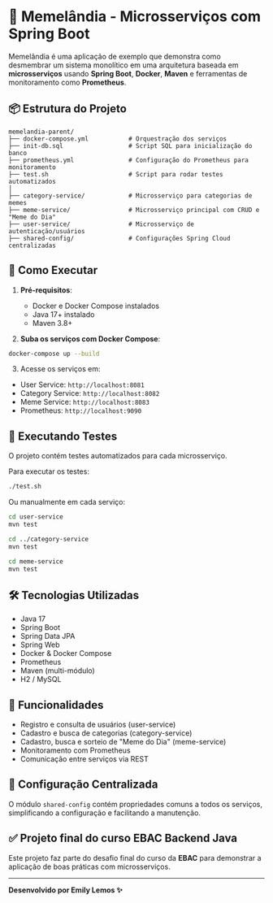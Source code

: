 
# 🧠 Memelândia - Microsserviços com Spring Boot

Memelândia é uma aplicação de exemplo que demonstra como desmembrar um sistema monolítico em uma arquitetura baseada em **microsserviços** usando **Spring Boot**, **Docker**, **Maven** e ferramentas de monitoramento como **Prometheus**.

## 📦 Estrutura do Projeto

```
memelandia-parent/
├── docker-compose.yml           # Orquestração dos serviços
├── init-db.sql                  # Script SQL para inicialização do banco
├── prometheus.yml               # Configuração do Prometheus para monitoramento
├── test.sh                      # Script para rodar testes automatizados
│
├── category-service/            # Microsserviço para categorias de memes
├── meme-service/                # Microsserviço principal com CRUD e "Meme do Dia"
├── user-service/                # Microsserviço de autenticação/usuários
├── shared-config/               # Configurações Spring Cloud centralizadas
```

## 🚀 Como Executar

1. **Pré-requisitos**:
   - Docker e Docker Compose instalados
   - Java 17+ instalado
   - Maven 3.8+

2. **Suba os serviços com Docker Compose**:

```bash
docker-compose up --build
```

3. Acesse os serviços em:

- User Service: `http://localhost:8081`
- Category Service: `http://localhost:8082`
- Meme Service: `http://localhost:8083`
- Prometheus: `http://localhost:9090`

## 🧪 Executando Testes

O projeto contém testes automatizados para cada microsserviço.

Para executar os testes:

```bash
./test.sh
```

Ou manualmente em cada serviço:

```bash
cd user-service
mvn test

cd ../category-service
mvn test

cd meme-service
mvn test
```

## 🛠 Tecnologias Utilizadas

- Java 17
- Spring Boot
- Spring Data JPA
- Spring Web
- Docker & Docker Compose
- Prometheus
- Maven (multi-módulo)
- H2 / MySQL

## 🧠 Funcionalidades

- Registro e consulta de usuários (user-service)
- Cadastro e busca de categorias (category-service)
- Cadastro, busca e sorteio de "Meme do Dia" (meme-service)
- Monitoramento com Prometheus
- Comunicação entre serviços via REST

## 📂 Configuração Centralizada

O módulo `shared-config` contém propriedades comuns a todos os serviços, simplificando a configuração e facilitando a manutenção.

## ✅ Projeto final do curso EBAC Backend Java

Este projeto faz parte do desafio final do curso da **EBAC** para demonstrar a aplicação de boas práticas com microsserviços.

---

**Desenvolvido por Emily Lemos ✨**
